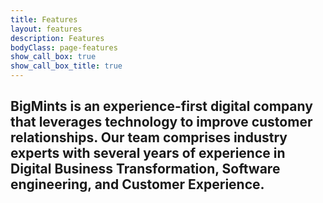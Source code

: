 ```yaml
---
title: Features
layout: features
description: Features
bodyClass: page-features
show_call_box: true
show_call_box_title: true
---
```


## BigMints is an experience-first digital company that leverages technology to improve customer relationships. Our team comprises industry experts with several years of experience in Digital Business Transformation, Software engineering, and Customer Experience.